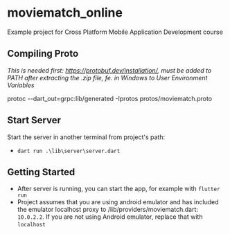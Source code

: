 # moviematch_online

Example project for Cross Platform Mobile Application Development course

## Compiling Proto

_This is needed first: https://protobuf.dev/installation/, must be added to PATH after extracting the .zip file, fe. in Windows to User Environment Variables_

protoc --dart_out=grpc:lib/generated -Iprotos protos/moviematch.proto

## Start Server

Start the server in another terminal from project's path:

- `dart run .\lib\server\server.dart`

## Getting Started

- After server is running, you can start the app, for example with `flutter run`
- Project assumes that you are using android emulator and has included the emulator localhost proxy to /lib/providers/moviematch.dart: `10.0.2.2`. If you are not using Android emulator, replace that with `localhost`

